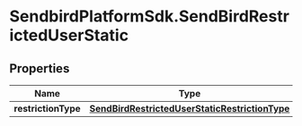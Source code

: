 # SendbirdPlatformSdk.SendBirdRestrictedUserStatic

## Properties

Name | Type | Description | Notes
------------ | ------------- | ------------- | -------------
**restrictionType** | [**SendBirdRestrictedUserStaticRestrictionType**](SendBirdRestrictedUserStaticRestrictionType.md) |  | [optional] 


